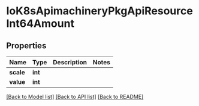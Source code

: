 # IoK8sApimachineryPkgApiResourceInt64Amount

## Properties
Name | Type | Description | Notes
------------ | ------------- | ------------- | -------------
**scale** | **int** |  | 
**value** | **int** |  | 

[[Back to Model list]](../README.md#documentation-for-models) [[Back to API list]](../README.md#documentation-for-api-endpoints) [[Back to README]](../README.md)

